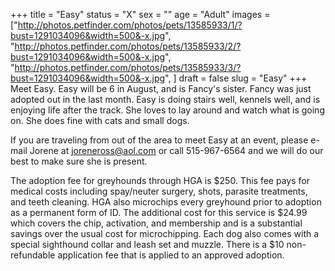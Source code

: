 +++
title = "Easy"
status = "X"
sex = ""
age = "Adult"
images = ["http://photos.petfinder.com/photos/pets/13585933/1/?bust=1291034096&width=500&-x.jpg",
"http://photos.petfinder.com/photos/pets/13585933/2/?bust=1291034096&width=500&-x.jpg",
"http://photos.petfinder.com/photos/pets/13585933/3/?bust=1291034096&width=500&-x.jpg",
]
draft = false
slug = "Easy"
+++
Meet Easy.  Easy will be 6 in August, and is Fancy's sister.  Fancy was just adopted out in the last month.  Easy is doing stairs well, kennels well, and is enjoying life after the track.  She loves to lay around and watch what is going on.  She does fine with cats and small dogs.



  If you are traveling from out of the area to meet Easy at an event, please e-mail Jorene at joreneross@aol.com or call 515-967-6564 and we will do our best to make sure she is present.

The adoption fee for greyhounds through HGA is $250. This fee pays for medical costs including spay/neuter surgery, shots, parasite treatments, and teeth cleaning.  HGA also microchips every greyhound prior to adoption as a permanent form of ID.  The additional cost for this service is $24.99 which covers the chip, activation, and membership and is a substantial savings over the usual cost for microchipping.  Each dog also comes with a special sighthound collar and leash set and muzzle. There is a $10 non-refundable application fee that is applied to an approved adoption.
